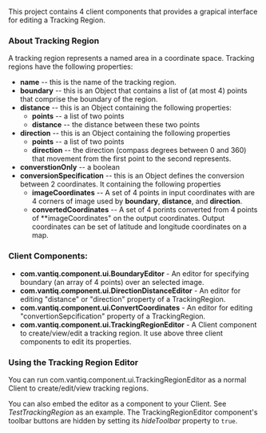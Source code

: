 This project  contains 4 client components that provides a grapical interface for editing a Tracking Region.

### About Tracking Region ###
A tracking region represents a named area in a coordinate space.
Tracking regions have the following properties:

* **name** -- this is the name of the tracking region.
* **boundary** -- this is an Object that contains a list of (at most 4) points that comprise the boundary of the region.
* **distance** -- this is an Object containing the following properties:
    * **points** -- a list of two points
    * **distance** -- the distance between these two points
* **direction** -- this is an Object containing the following properties
    * **points** -- a list of two points
    * **direction** -- the direction (compass degrees between 0 and 360) that movement from the
first point to the second represents.
* **converstionOnly** -- a boolean 
* **conversionSpecification** -- this is an Object defines the conversion between 2 coordinates. It containing the following properties
    * **imageCoordinates** -- A set of 4 points in input coordinates with are 4 corners of image used by **boundary**, **distance**, and **direction**.
    * **convertedCoordinates** -- A set of 4 porints converted from 4 points of **imageCoordinates" on the output coordinates.  Output coordinates can be set of latitude and longitude coordinates on a map.

### Client Components: ###
* **com.vantiq.component.ui.BoundaryEditor** - An editor for specifying boundary (an array of 4 points) over an selected image.
* **com.vantiq.component.ui.DirectionDistanceEditor** - An editor for editing "distance" or "direction" property of a TrackingRegion.
* **com.vantiq.component.ui.ConvertCoordinates** - An editor for editing "convertionSepcification" property of a TrackingRegion.
* **com.vantiq.component.ui.TrackingRegionEditor** - A Client component to create/view/edit a tracking region. It use above three client components to edit its properties.  


### Using the Tracking Region Editor ###
You can run com.vantiq.component.ui.TrackingRegionEditor as a normal Client to create/edit/view tracking regions.

You can also embed the editor as a component to your Client. See _TestTrackingRegion_ as an example. The TrackingRegionEditor component's toolbar buttons are hidden by setting its _hideToolbar_ property to `true`.